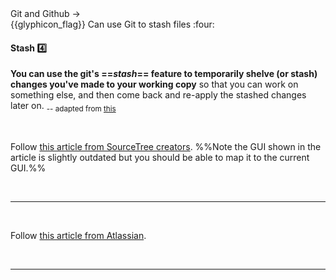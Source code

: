 <div id="path">Git and Github → </div>
<span id="outcomes">{{glyphicon_flag}} Can use Git to stash files :four:</span>

<div id="title">

#### Stash :four:

</div>

<div id="body">

**You can use the git's ==_stash_== feature to temporarily shelve (or stash) changes you've made to your working copy** so that you can work on something else, and then come back and re-apply the stashed changes later on. <sub>-- adapted from [this](https://www.atlassian.com/git/tutorials/git-stash)</sub>

<tabs> 
  <tab header="Source Tree">

Follow [this article from SourceTree creators](https://confluence.atlassian.com/sourcetreekb/stash-a-file-with-sourcetree-785332122.html). %%Note the GUI shown in the article is slightly outdated but you should be able to map it to the current GUI.%% 

  <hr></tab>
  <tab header="CLI">

Follow [this article from Atlassian](https://www.atlassian.com/git/tutorials/git-stash).

  <hr></tab>
</tabs>

</div>

<div id="extras">
</div>